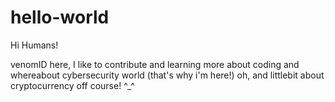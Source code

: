 # hello-world

Hi Humans!

venomID here, I like to contribute and learning more about coding and whereabout cybersecurity world (that's why i'm here!)
oh, and littlebit about cryptocurrency off course! ^_^
